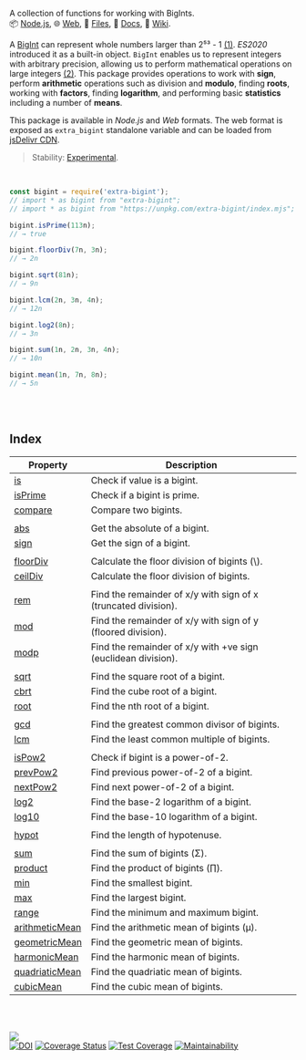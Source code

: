 A collection of functions for working with BigInts.<br>
📦 [Node.js](https://www.npmjs.com/package/extra-bigint),
🌐 [Web](https://www.npmjs.com/package/extra-bigint.web),
📜 [Files](https://unpkg.com/extra-bigint/),
📰 [Docs](https://nodef.github.io/extra-bigint/),
📘 [Wiki](https://github.com/nodef/extra-bigint/wiki/).

A [BigInt] can represent whole numbers larger than 2⁵³ - 1 [(1)]. *ES2020*
introduced it as a built-in object. `BigInt` enables us to represent integers
with arbitrary precision, allowing us to perform mathematical operations on
large integers [(2)]. This package provides operations to work with **sign**,
perform **arithmetic** operations such as division and **modulo**, finding
**roots**, working with **factors**, finding **logarithm**, and performing basic
**statistics** including a number of **means**.

This package is available in *Node.js* and *Web* formats. The web format
is exposed as `extra_bigint` standalone variable and can be loaded from
[jsDelivr CDN].

> Stability: [Experimental](https://www.youtube.com/watch?v=L1j93RnIxEo).

[BigInt]: https://developer.mozilla.org/en-US/docs/Web/JavaScript/Reference/Global_Objects/BigInt
[(1)]: https://www.geeksforgeeks.org/bigint-in-javascript/
[(2)]: https://www.smashingmagazine.com/2019/07/essential-guide-javascript-newest-data-type-bigint/
[jsDelivr CDN]: https://cdn.jsdelivr.net/npm/extra-bigint.web/index.js

<br>

```javascript
const bigint = require('extra-bigint');
// import * as bigint from "extra-bigint";
// import * as bigint from "https://unpkg.com/extra-bigint/index.mjs"; (deno)

bigint.isPrime(113n);
// → true

bigint.floorDiv(7n, 3n);
// → 2n

bigint.sqrt(81n);
// → 9n

bigint.lcm(2n, 3n, 4n);
// → 12n

bigint.log2(8n);
// → 3n

bigint.sum(1n, 2n, 3n, 4n);
// → 10n

bigint.mean(1n, 7n, 8n);
// → 5n
```

<br>
<br>


## Index

| Property | Description |
|  ----  |  ----  |
| [is] | Check if value is a bigint. |
| [isPrime] | Check if a bigint is prime. |
| [compare] | Compare two bigints. |
|  |  |
| [abs] | Get the absolute of a bigint. |
| [sign] | Get the sign of a bigint. |
|  |  |
| [floorDiv] | Calculate the floor division of bigints (\\). |
| [ceilDiv] | Calculate the floor division of bigints. |
|  |  |
| [rem] | Find the remainder of x/y with sign of x (truncated division). |
| [mod] | Find the remainder of x/y with sign of y (floored division). |
| [modp] | Find the remainder of x/y with +ve sign (euclidean division). |
|  |  |
| [sqrt] | Find the square root of a bigint. |
| [cbrt] | Find the cube root of a bigint. |
| [root] | Find the nth root of a bigint. |
|  |  |
| [gcd] | Find the greatest common divisor of bigints. |
| [lcm] | Find the least common multiple of bigints. |
|  |  |
| [isPow2] | Check if bigint is a power-of-2. |
| [prevPow2] | Find previous power-of-2 of a bigint. |
| [nextPow2] | Find next power-of-2 of a bigint. |
| [log2] | Find the base-2 logarithm of a bigint. |
| [log10] | Find the base-10 logarithm of a bigint. |
|  |  |
| [hypot] | Find the length of hypotenuse. |
|  |  |
| [sum] | Find the sum of bigints (Σ). |
| [product] | Find the product of bigints (∏). |
| [min] | Find the smallest bigint. |
| [max] | Find the largest bigint. |
| [range] | Find the minimum and maximum bigint. |
| [arithmeticMean] | Find the arithmetic mean of bigints (µ). |
| [geometricMean] | Find the geometric mean of bigints. |
| [harmonicMean] | Find the harmonic mean of bigints. |
| [quadriaticMean] | Find the quadriatic mean of bigints. |
| [cubicMean] | Find the cubic mean of bigints. |

<br>
<br>


[![](https://img.youtube.com/vi/RJS3Z2DYEO4/maxresdefault.jpg)](https://www.youtube.com/watch?v=RJS3Z2DYEO4)<br>
[![DOI](https://zenodo.org/badge/274701321.svg)](https://zenodo.org/badge/latestdoi/274701321)
[![Coverage Status](https://coveralls.io/repos/github/nodef/extra-bigint/badge.svg?branch=master)](https://coveralls.io/github/nodef/extra-bigint?branch=master)
[![Test Coverage](https://api.codeclimate.com/v1/badges/7efb0a005561ff8b1df7/test_coverage)](https://codeclimate.com/github/nodef/extra-bigint/test_coverage)
[![Maintainability](https://api.codeclimate.com/v1/badges/7efb0a005561ff8b1df7/maintainability)](https://codeclimate.com/github/nodef/extra-bigint/maintainability)


[is]: https://nodef.github.io/extra-bigint/modules.html#is
[isPrime]: https://nodef.github.io/extra-bigint/modules.html#isPrime
[compare]: https://nodef.github.io/extra-bigint/modules.html#compare
[abs]: https://nodef.github.io/extra-bigint/modules.html#abs
[sign]: https://nodef.github.io/extra-bigint/modules.html#sign
[floorDiv]: https://nodef.github.io/extra-bigint/modules.html#floorDiv
[ceilDiv]: https://nodef.github.io/extra-bigint/modules.html#ceilDiv
[rem]: https://nodef.github.io/extra-bigint/modules.html#rem
[mod]: https://nodef.github.io/extra-bigint/modules.html#mod
[modp]: https://nodef.github.io/extra-bigint/modules.html#modp
[sqrt]: https://nodef.github.io/extra-bigint/modules.html#sqrt
[cbrt]: https://nodef.github.io/extra-bigint/modules.html#cbrt
[root]: https://nodef.github.io/extra-bigint/modules.html#root
[gcd]: https://nodef.github.io/extra-bigint/modules.html#gcd
[lcm]: https://nodef.github.io/extra-bigint/modules.html#lcm
[log2]: https://nodef.github.io/extra-bigint/modules.html#log2
[log10]: https://nodef.github.io/extra-bigint/modules.html#log10
[hypot]: https://nodef.github.io/extra-bigint/modules.html#hypot
[sum]: https://nodef.github.io/extra-bigint/modules.html#sum
[product]: https://nodef.github.io/extra-bigint/modules.html#product
[min]: https://nodef.github.io/extra-bigint/modules.html#min
[max]: https://nodef.github.io/extra-bigint/modules.html#max
[range]: https://nodef.github.io/extra-bigint/modules.html#range
[arithmeticMean]: https://nodef.github.io/extra-bigint/modules.html#arithmeticMean
[geometricMean]: https://nodef.github.io/extra-bigint/modules.html#geometricMean
[harmonicMean]: https://nodef.github.io/extra-bigint/modules.html#harmonicMean
[quadriaticMean]: https://nodef.github.io/extra-bigint/modules.html#quadriaticMean
[cubicMean]: https://nodef.github.io/extra-bigint/modules.html#cubicMean
[isPow2]: https://nodef.github.io/extra-bigint/modules.html#isPow2
[prevPow2]: https://nodef.github.io/extra-bigint/modules.html#prevPow2
[nextPow2]: https://nodef.github.io/extra-bigint/modules.html#nextPow2
